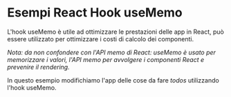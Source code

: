 # Esempi React Hook useMemo

L'hook useMemo è utile ad ottimizzare le prestazioni delle app in React,
può essere utilizzato per ottimizzare i costi di calcolo dei componenti.

*Nota: da non confondere con l'API memo di React: useMemo è usato per memorizzare i valori, l'API memo per avvolgere i componenti React e prevenire il rendering.*

In questo esempio modifichiamo l'app delle cose da fare *todos* utilizzando l'hook useMemo.
